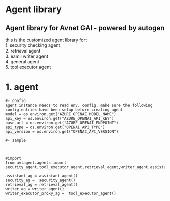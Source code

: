 
# Agent library

## Agent library for Avnet GAI - powered by autogen

this is the customized agent library for:  
    1. security checking agent  
    2. retrieval agent  
    3. eamil writer agent  
    4. general agent  
    5. tool executor agent  

# 1. agent 
    #- config
    agent instance needs to read env. config, make sure the following config entries have been setup before creating agent
    model = os.environ.get("AZURE_OPENAI_MODEL_NAME")
    api_key = os.environ.get("AZURE_OPENAI_API_KEY")
    base_url = os.environ.get("AZURE_OPENAI_ENDPOINT")
    api_type = os.environ.get("OPENAI_API_TYPE")
    api_version = os.environ.get("OPENAI_API_VERSION")
        
    #- sample
    


    #import 
    from avtagent.agents import security_agent,tool_executor_agent,retrieval_agent,writer_agent,assistant_agent,group_manager_agent
    
    assistant_ag = assistant_agent()
    security_ag =  security_agent()
    retrieval_ag = retrieval_agent()
    writer_ag = writer_agent()
    writer_executor_proxy_ag =  tool_executor_agent()

